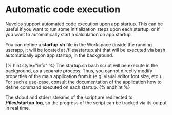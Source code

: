 # Automatic code execution

Nuvolos support automated code execution upon app startup. This can be useful if you want to run some initialization steps upon each startup, or if you want to automatically start a calculation on app startup.

You can define a **startup.sh** file in the Workspace (inside the running userapp, it will be located at /files/startup.sh) that will be executed via bash automatically upon app startup, in the background.

{% hint style="info" %}
The startup.sh bash script will be execute in the background, as a separate process. Thus, you cannot directly modify properties of the main application from it (e.g. visual editor font size, etc.). For such a use-case, consult the documentation of the application how to define command executed on each startup.
{% endhint %}

The stdout and stderr streams of the script are redirected to **/files/startup.log**, so the progress of the script can be tracked via its output in real time.
